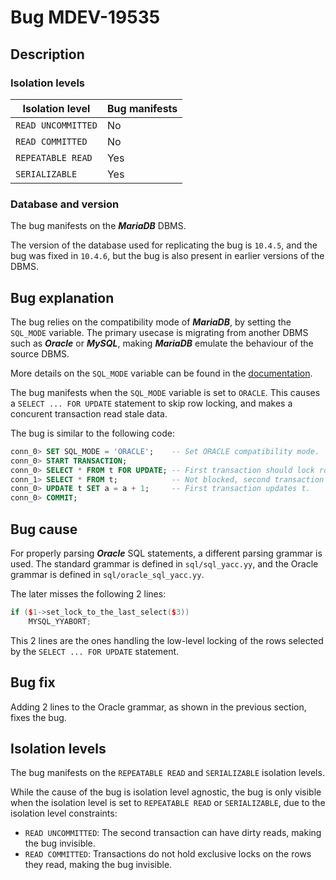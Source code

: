 # Bug MDEV-19535

## Description

### Isolation levels

| Isolation level    | Bug manifests |
|--------------------|---------------|
| `READ UNCOMMITTED` | No            |
| `READ COMMITTED`   | No            |
| `REPEATABLE READ`  | Yes           |
| `SERIALIZABLE`     | Yes           |

### Database and version

The bug manifests on the **_MariaDB_** DBMS.

The version of the database used for replicating the bug is `10.4.5`, and the bug was fixed in `10.4.6`, but the bug is also present in earlier versions of the DBMS.

## Bug explanation

The bug relies on the compatibility mode of **_MariaDB_**, by setting the `SQL_MODE` variable. The primary usecase is migrating from another DBMS such as **_Oracle_** or **_MySQL_**, making **_MariaDB_** emulate the behaviour of the source DBMS.

More details on the `SQL_MODE` variable can be found in the [documentation](https://mariadb.com/kb/en/sql-mode/).

The bug manifests when the `SQL_MODE` variable is set to `ORACLE`. This causes a `SELECT ... FOR UPDATE` statement to skip row locking, and makes a concurent transaction read stale data.

The bug is similar to the following code:
```SQL
conn_0> SET SQL_MODE = 'ORACLE';    -- Set ORACLE compatibility mode.
conn_0> START TRANSACTION;
conn_0> SELECT * FROM t FOR UPDATE; -- First transaction should lock rows of t.
conn_1> SELECT * FROM t;            -- Not blocked, second transaction reads stale data.
conn_0> UPDATE t SET a = a + 1;     -- First transaction updates t.
conn_0> COMMIT;
```

## Bug cause

For properly parsing **_Oracle_** SQL statements, a different parsing grammar is used. The standard grammar is defined in `sql/sql_yacc.yy`, and the Oracle grammar is defined in `sql/oracle_sql_yacc.yy`.

The later misses the following 2 lines:
```C++
if ($1->set_lock_to_the_last_select($3))
    MYSQL_YYABORT;
```

This 2 lines are the ones handling the low-level locking of the rows selected by the `SELECT ... FOR UPDATE` statement.

## Bug fix

Adding 2 lines to the Oracle grammar, as shown in the previous section, fixes the bug.

## Isolation levels

The bug manifests on the `REPEATABLE READ` and `SERIALIZABLE` isolation levels.

While the cause of the bug is isolation level agnostic, the bug is only visible when the isolation level is set to `REPEATABLE READ` or `SERIALIZABLE`, due to the isolation level constraints:

 * `READ UNCOMMITTED`: The second transaction can have dirty reads, making the bug invisible.
 * `READ COMMITTED`: Transactions do not hold exclusive locks on the rows they read, making the bug invisible.